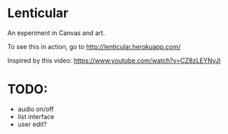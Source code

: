 Lenticular
==========

An experiment in Canvas and art.

To see this in action, go to http://lenticular.herokuapp.com/

Inspired by this video: https://www.youtube.com/watch?v=CZ8zLEYNyJI

TODO:
=====

* audio on/off
* list interface
* user edit?

